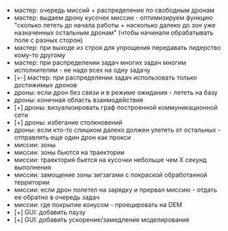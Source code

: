 - мастер: очередь миссий + распределение по свободным дронам
- мастер: выдаем дрону кусочек миссии - оптимизируем функцию "сколько лететь до начала работы + насколько далеко до зон уже назначенных остальным дронам" (чтобы начинали обрабатывать поле с разных сторон)
- мастер: при выходе из строя для упрощения передавать лидерство кому-то другому
- мастер: при распределении задач многих задач многим исполнителям - не надо всех на одну задачу
- [+-] мастер: при распределении задач использовать только достижимых дронов
- дроны: если дрон без связи и в режиме ожидания - лететь на базу
- дроны: конечная область взаимодействия
- [+] дроны: визуализировать граф построенной коммуникационной сети
- [+] дроны: избегание столкновений
- дроны: если кто-то слишком далеко должен улететь от остальных - отправлять еще один дрон как прокси
- миссии: зоны
- миссии: зоны бьются на траектории
- миссии: траектория бьется на кусочки небольше чем Х секунд выполнения
- миссии: замощение зоны зигзагами с покраской обработанной территории
- миссии: если дрон полетел на зарядку и прервал миссию - отдать ее обратно в очередь задач
- миссии: где покрытие конусом - проецировать на DEM
- [+] GUI: добавить паузу
- [+] GUI: добавить ускорение/замедление моделирования